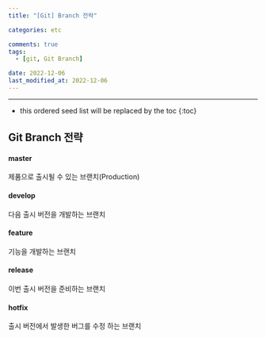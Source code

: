 ```yaml
---
title: "[Git] Branch 전략"

categories: etc

comments: true
tags:
  - [git, Git Branch]

date: 2022-12-06
last_modified_at: 2022-12-06
---
```


---

<!-- prettier-ignore -->
* this ordered seed list will be replaced by the toc 
{:toc}

## Git Branch 전략

#### master

제품으로 출시될 수 있는 브랜치(Production)

#### develop

다음 출시 버전을 개발하는 브랜치

#### feature

기능을 개발하는 브랜치

#### release

이번 출시 버전을 준비하는 브랜치

#### hotfix

출시 버전에서 발생한 버그를 수정 하는 브랜치

